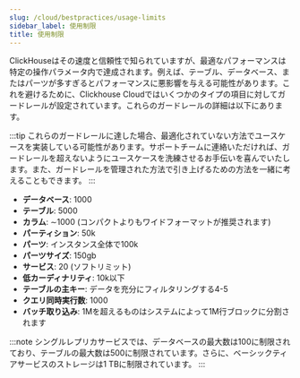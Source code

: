 ```yaml
---
slug: /cloud/bestpractices/usage-limits
sidebar_label: 使用制限
title: 使用制限
---
```


ClickHouseはその速度と信頼性で知られていますが、最適なパフォーマンスは特定の操作パラメータ内で達成されます。例えば、テーブル、データベース、またはパーツが多すぎるとパフォーマンスに悪影響を与える可能性があります。これを避けるために、Clickhouse Cloudではいくつかのタイプの項目に対してガードレールが設定されています。これらのガードレールの詳細は以下にあります。

:::tip
これらのガードレールに達した場合、最適化されていない方法でユースケースを実装している可能性があります。サポートチームに連絡いただければ、ガードレールを超えないようにユースケースを洗練させるお手伝いを喜んでいたします。また、ガードレールを管理された方法で引き上げるための方法を一緒に考えることもできます。
:::

- **データベース**: 1000
- **テーブル**: 5000
- **カラム**: ∼1000 (コンパクトよりもワイドフォーマットが推奨されます)
- **パーティション**: 50k
- **パーツ**: インスタンス全体で100k
- **パーツサイズ**: 150gb
- **サービス**: 20 (ソフトリミット)
- **低カーディナリティ**: 10k以下
- **テーブルの主キー**: データを充分にフィルタリングする4-5
- **クエリ同時実行数**: 1000
- **バッチ取り込み**: 1Mを超えるものはシステムによって1M行ブロックに分割されます

:::note
シングルレプリカサービスでは、データベースの最大数は100に制限されており、テーブルの最大数は500に制限されています。さらに、ベーシックティアサービスのストレージは1 TBに制限されています。
:::
